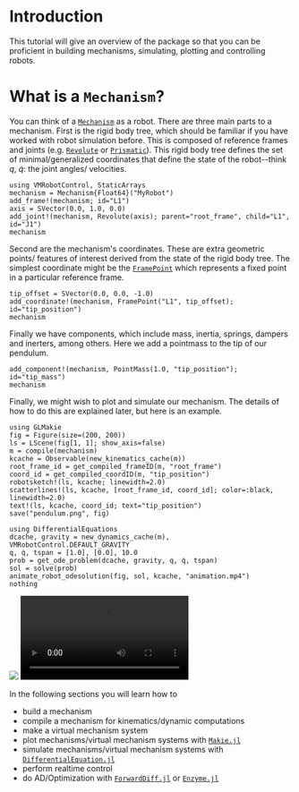 # Introduction

This tutorial will give an overview of the package so that you can be 
proficient in building mechanisms, simulating, plotting and controlling robots.

# What is a `Mechanism`?

You can think of a [`Mechanism`](@ref) as a robot. 
There are three main parts to a mechanism.
First is the rigid body tree, which should be familiar if you have worked with
robot simulation before.
This is composed of reference frames and joints (e.g. [`Revolute`](@ref) or
[`Prismatic`](@ref)).
This rigid body tree defines the set of minimal/generalized coordinates that 
define the state of the robot--think $q$, $\dot q$: the joint angles/
velocities.

```@example 1
using VMRobotControl, StaticArrays
mechanism = Mechanism{Float64}("MyRobot")
add_frame!(mechanism; id="L1")
axis = SVector(0.0, 1.0, 0.0)
add_joint!(mechanism, Revolute(axis); parent="root_frame", child="L1", id="J1")
mechanism
```

Second are the mechanism's coordinates. These are extra geometric points/
features of interest derived from the state of the rigid body tree. The simplest
coordinate might be the [`FramePoint`](@ref) which represents a fixed point in a particular reference frame.

```@example 1
tip_offset = SVector(0.0, 0.0, -1.0)
add_coordinate!(mechanism, FramePoint("L1", tip_offset); id="tip_position")
mechanism
```

Finally we have components, which include mass, inertia, springs, dampers and 
inerters, among others.
Here we add a pointmass to the tip of our pendulum.

```@example 1
add_component!(mechanism, PointMass(1.0, "tip_position"); id="tip_mass")
mechanism
```

Finally, we might wish to plot and simulate our mechanism. The details of how to
do this are explained later, but here is an example.

```@example 1
using GLMakie
fig = Figure(size=(200, 200))
ls = LScene(fig[1, 1]; show_axis=false)
m = compile(mechanism)
kcache = Observable(new_kinematics_cache(m))
root_frame_id = get_compiled_frameID(m, "root_frame")
coord_id = get_compiled_coordID(m, "tip_position")
robotsketch!(ls, kcache; linewidth=2.0)
scatterlines!(ls, kcache, [root_frame_id, coord_id]; color=:black, linewidth=2.0)
text!(ls, kcache, coord_id; text="tip_position")
save("pendulum.png", fig)

using DifferentialEquations
dcache, gravity = new_dynamics_cache(m), VMRobotControl.DEFAULT_GRAVITY
q, q̇, tspan = [1.0], [0.0], 10.0
prob = get_ode_problem(dcache, gravity, q, q̇, tspan)
sol = solve(prob)
animate_robot_odesolution(fig, sol, kcache, "animation.mp4")
nothing
```

![](pendulum.png)
![](animation.mp4)

In the following sections you will learn how to 
- build a mechanism
- compile a mechanism for kinematics/dynamic computations
- make a virtual mechanism system
- plot mechanisms/virtual mechanism systems with [`Makie.jl`](https://docs.makie.org/stable/)
- simulate mechanisms/virtual mechanism systems with [`DifferentialEquation.jl`](https://docs.sciml.ai/DiffEqDocs/stable/)
- perform realtime control
- do AD/Optimization with [`ForwardDiff.jl`](https://github.com/JuliaDiff/ForwardDiff.jl) or [`Enzyme.jl`](https://enzyme.mit.edu/julia/stable/)
